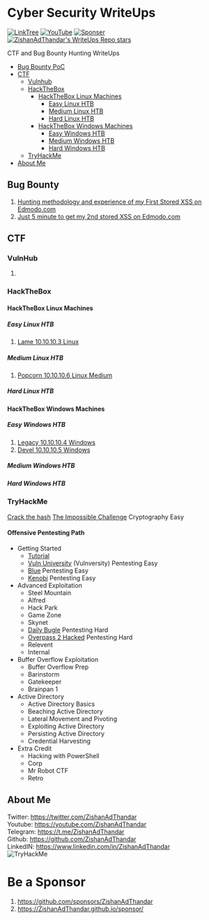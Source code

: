 # Cyber Security WriteUps

[![LinkTree](https://img.shields.io/badge/Link-Tree-bbd343)](https://zishanadthandar.github.io/linktree/)
[![YouTube](https://img.shields.io/youtube/channel/subscribers/UChgqXa2j7ZKkHX2Y76tSxoA)](https://youtube.com/@hackerstation)
[![Sponser](https://img.shields.io/github/sponsors/ZishanAdThandar)](https://github.com/sponsors/ZishanAdThandar)
[![ZishanAdThandar's WriteUps Repo stars](https://img.shields.io/github/stars/ZishanAdThandar/WriteUps)](https://github.com/ZishanAdThandar/WriteUps)

CTF and Bug Bounty Hunting WriteUps
- [Bug Bounty PoC](#bug-bounty)
- [CTF](#CTF)
  - [Vulnhub](#vulnhub)
  - [HackTheBox](#hackthebox)
    - [HackTheBox Linux Machines](#hackthebox-linux-machines)
      - [Easy Linux HTB](#easy-linux-htb)
      - [Medium Linux HTB](#medium-linux-htb)
      - [Hard Linux HTB](#hard-linux-htb)
    - [HackTheBox Windows Machines](#hackthebox-windows-machines)
      - [Easy Windows HTB](#easy-windows-htb)
      - [Medium Windows HTB](#medium-windows-htb)
      - [Hard Windows HTB](#hard-windows-htb)
  - [TryHackMe](#tryhackme)
- [About Me](#about-me)

## Bug Bounty
<ol>
  <li><a href="/bugbounty/1.md" target="_blank">Hunting methodology and experience of my First Stored XSS on Edmodo.com</a></li>
  <li><a href="/bugbounty/2.md" target="_blank">Just 5 minute to get my 2nd stored XSS on Edmodo.com</a></li>
</ol>

## CTF

### VulnHub
<ol>
  <li><a href="./CTF/vulnhub/1.md" target="_blank"></a></li>
</ol>

### HackTheBox

#### HackTheBox Linux Machines
##### Easy Linux HTB
<ol>
<li><a href="./CTF/hackthebox.com/0001lame.md" target="_blank">Lame 10.10.10.3 Linux</a></li> 
</ol>

##### Medium Linux HTB
<ol>
<li><a href="./CTF/hackthebox.com/0004popcorn.md" target="_blank">Popcorn 10.10.10.6 Linux Medium</a></li>
</ol>

##### Hard Linux HTB

#### HackTheBox Windows Machines
##### Easy Windows HTB
<ol>
<li><a href="./CTF/hackthebox.com/0002legacy.md" target="_blank">Legacy 10.10.10.4 Windows</a></li> 
<li><a href="./CTF/hackthebox.com/0003devel.md" target="_blank">Devel 10.10.10.5 Windows</a></li>
</ol>

##### Medium Windows HTB

##### Hard Windows HTB


### TryHackMe
<a href="https://github.com/ZishanAdThandar/WriteUps/blob/main/CTF/tryhackme.com/crackthehash.md" target="_blank">Crack the hash</a>
<a href="https://github.com/ZishanAdThandar/WriteUps/blob/main/CTF/tryhackme.com/theimpossiblechallenge.md" target="_blank">The Impossible Challenge</a> Cryptography Easy
#### Offensive Pentesting Path
- Getting Started
  - <a href="https://github.com/ZishanAdThandar/WriteUps/blob/main/CTF/tryhackme.com/tutorial.md" target="_blank">Tutorial</a>
  - <a href="https://github.com/ZishanAdThandar/WriteUps/blob/main/CTF/tryhackme.com/vulnversity.md" target="_blank">Vuln University</a> (Vulnversity) Pentesting Easy
  - <a href="https://github.com/ZishanAdThandar/WriteUps/blob/main/CTF/tryhackme.com/blue.md" target="_blank">Blue</a> Pentesting Easy
  - <a href="https://github.com/ZishanAdThandar/WriteUps/blob/main/CTF/tryhackme.com/kenobi.md" target="_blank">Kenobi</a> Pentesting Easy
- Advanced Exploitation
  - Steel Mountain
  - Alfred
  - Hack Park
  - Game Zone
  - Skynet
  - <a href="https://github.com/ZishanAdThandar/WriteUps/blob/main/CTF/tryhackme.com/dailybugle.md" target="_blank">Daily Bugle</a> Pentesting Hard
  - <a href="https://github.com/ZishanAdThandar/WriteUps/blob/main/CTF/tryhackme.com/overpass2hacked.md" target="_blank">Overpass 2 Hacked</a> Pentesting Hard
  - Relevent
  - Internal
- Buffer Overflow Exploitation
  - Buffer Overflow Prep
  - Barinstorm
  - Gatekeeper
  - Brainpan 1
- Active Directory
  - Active Directory Basics
  - Beaching Active Directory
  - Lateral Movement and Pivoting
  - Exploiting Active Directory
  - Persisting Active Directory
  - Credential Harvesting
- Extra Credit
  - Hacking with PowerShell
  - Corp
  - Mr Robot CTF
  - Retro

## About Me
Twitter: <a href="https://twitter.com/ZishanAdThandar">https://twitter.com/ZishanAdThandar</a><br>
Youtube: <a href="https://youtube.com/ZishanAdThandar">https://youtube.com/ZishanAdThandar</a><br>
Telegram: <a href="https://t.me/ZishanAdThandar">https://t.me/ZishanAdThandar</a><br>
Github: <a href="https://github.com/ZishanAdThandar">https://github.com/ZishanAdThandar</a><br>
LinkedIN: <a href="https://www.linkedin.com/in/ZishanAdThandar">https://www.linkedin.com/in/ZishanAdThandar</a><br>
<img src="https://tryhackme-badges.s3.amazonaws.com/ZishanAdThandar.png" alt="TryHackMe"><br>


# Be a Sponsor  

1. https://github.com/sponsors/ZishanAdThandar
2. https://ZishanAdThandar.github.io/sponsor/

<!--
1. BTC `bc1q0qhgw5pdys7qqw07rcsyudu5wmv6208nhp5xtn`
2. ETH `0x8cdc24eeb9d1bf46929b2106e3535e0d1953fe1b`
3. ~~USDT (TRC20) `TGW1c7hzyszQNhQHM3aGa1nEKDNuyPueNE`~~ [Invalid]
-->


